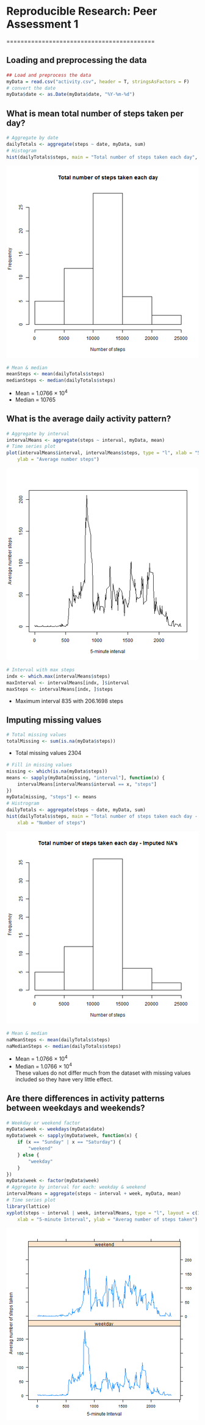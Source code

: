 # Reproducible Research: Peer Assessment 1
==========================================

## Loading and preprocessing the data

```r
## Load and preprocess the data
myData = read.csv("activity.csv", header = T, stringsAsFactors = F)
# convert the date
myData$date <- as.Date(myData$date, "%Y-%m-%d")
```


## What is mean total number of steps taken per day?

```r
# Aggregate by date
dailyTotals <- aggregate(steps ~ date, myData, sum)
# Histogram
hist(dailyTotals$steps, main = "Total number of steps taken each day", xlab = "Number of steps")
```

![plot of chunk unnamed-chunk-2](figure/unnamed-chunk-2.png) 

```r
# Mean & median
meanSteps <- mean(dailyTotals$steps)
medianSteps <- median(dailyTotals$steps)
```

- Mean = 1.0766 &times; 10<sup>4</sup>
- Median = 10765

## What is the average daily activity pattern?

```r
# Aggregate by interval
intervalMeans <- aggregate(steps ~ interval, myData, mean)
# Time series plot
plot(intervalMeans$interval, intervalMeans$steps, type = "l", xlab = "5-minute interval", 
    ylab = "Average number steps")
```

![plot of chunk unnamed-chunk-3](figure/unnamed-chunk-3.png) 

```r
# Interval with max steps
indx <- which.max(intervalMeans$steps)
maxInterval <- intervalMeans[indx, ]$interval
maxSteps <- intervalMeans[indx, ]$steps
```

- Maximum interval 835 with 206.1698 steps 

## Imputing missing values

```r
# Total missing values
totalMissing <- sum(is.na(myData$steps))
```

- Total missing values 2304

```r
# Fill in missing values
missing <- which(is.na(myData$steps))
means <- sapply(myData[missing, "interval"], function(x) {
    intervalMeans[intervalMeans$interval == x, "steps"]
})
myData[missing, "steps"] <- means
# Histrogram
dailyTotals <- aggregate(steps ~ date, myData, sum)
hist(dailyTotals$steps, main = "Total number of steps taken each day - Imputed NA's", 
    xlab = "Number of steps")
```

![plot of chunk unnamed-chunk-5](figure/unnamed-chunk-5.png) 

```r
# Mean & median
naMeanSteps <- mean(dailyTotals$steps)
naMedianSteps <- median(dailyTotals$steps)
```

- Mean = 1.0766 &times; 10<sup>4</sup>
- Median = 1.0766 &times; 10<sup>4</sup>  
These values do not differ much from the dataset with missing values included 
so they have very little effect.


## Are there differences in activity patterns between weekdays and weekends?

```r
# Weekday or weekend factor
myData$week <- weekdays(myData$date)
myData$week <- sapply(myData$week, function(x) {
    if (x == "Sunday" | x == "Saturday") {
        "weekend"
    } else {
        "weekday"
    }
})
myData$week <- factor(myData$week)
# Aggregate by interval for each: weekday & weekend
intervalMeans = aggregate(steps ~ interval + week, myData, mean)
# Time series plot
library(lattice)
xyplot(steps ~ interval | week, intervalMeans, type = "l", layout = c(1, 2), 
    xlab = "5-minute Interval", ylab = "Averag number of steps taken")
```

![plot of chunk unnamed-chunk-6](figure/unnamed-chunk-6.png) 


